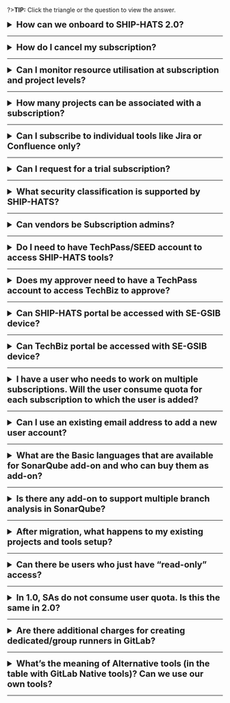 ?>**TIP:** Click the triangle or the question to view the answer.

<details>
 <summary style="font-size:20px"><b> How can we onboard to SHIP-HATS 2.0? </b></summary><br>  

You can [subscribe to SHIP-HATS via the TechBiz portal](onboard-to-ship-hats) after GA in January 2023.

 </details>

---

<details>
 <summary style="font-size:20px"><b> How do I cancel my subscription? </b></summary><br>  

Subscription Administrator can [raise a service request](https://jira.ship.gov.sg/servicedesk/customer/portal/11) to cancel subscription with one month notice as per the service sheet. 
</details>

---

<details>
 <summary style="font-size:20px"><b> Can I monitor resource utilisation at subscription and project levels? </b></summary><br>  

Yes, as a Subscription Administrator or a Project Administrator, you can monitor resource utilisation from your SHIP-HATS account.


- Subscription Administrators can monitor Plan Details, Named Users, Projects at the subscription level.  
- Project Administrators can monitor Named Users at the associated project level.
- For GitLab, you can view [GitLab dashboards](dashboards). 
</details>

---

<details>
 <summary style="font-size:20px"><b>How many projects can be associated with a subscription?  </b></summary><br>  

Refer to the [Subscription plan](#subscription-plans) details. 

 </details>

---

<details>
 <summary style="font-size:20px"><b> Can I subscribe to individual tools like Jira or Confluence only? </b></summary><br>  

You can subscribe for [Base plan](#base-plan) and opt for [add-ons](#add-ons) as per your requirement.
</details>

---

<details>
 <summary style="font-size:20px"><b>  Can I request for a trial subscription?</b></summary><br>  

Yes. [Raise a service request](https://jira.ship.gov.sg/servicedesk/customer/portal/11) with your requirement. 
</details>

---

<details>
 <summary style="font-size:20px"><b>What security classification is supported by SHIP-HATS?  </b></summary><br>  

SHIP-HATS supports applications and content that are **Confidential Cloud Eligible (CCE)** and below.
</details>

---

<details>
 <summary style="font-size:20px"><b>  Can vendors be Subscription admins?</b></summary><br>  

No. Subscription admins must be public officers. 
</details>

---

<details>
 <summary style="font-size:20px"><b> Do I need to have TechPass/SEED account to access SHIP-HATS tools? </b></summary><br>  

Yes, users need to have a [TechPass](https://docs.developer.tech.gov.sg/docs/techpass-user-guide/) and/or [SEED](https://docs.developer.tech.gov.sg/docs/security-suite-for-engineering-endpoint-devices/) account to access SHIP-HATS tools on GSIB and Internet devices respectively. 
</details>

---

<details>
 <summary style="font-size:20px"><b>  Does my approver need to have a TechPass account to access TechBiz to approve?</b></summary><br>  

They can [request for an OTP to access TechBiz portal](https://docs.developer.tech.gov.sg/docs/techbiz-documentation/log-in-to-TechBiz-portal) to approve Service Agreements. 
</details>

---

<details>
 <summary style="font-size:20px"><b> Can SHIP-HATS portal be accessed with SE-GSIB device? </b></summary><br>  

No, access to SHIP-HATS portal is currently not possible with SE-GSIB devices.
</details>

---

<details>
 <summary style="font-size:20px"><b> Can TechBiz portal be accessed with SE-GSIB device? </b></summary><br>  

No, access to TechBiz portal is currently not possible with SE-GSIB devices.
</details>

---

<details>
 <summary style="font-size:20px"><b> I have a user who needs to work on multiple subscriptions. Will the user consume quota for each subscription to which the user is added? </b></summary><br>  

Refer to [Agencies with multiple subscriptions](#agencies-with-multiple-subscriptions) section for details.
</details>

---

<details>
 <summary style="font-size:20px"><b> Can I use an existing email address to add a new user account? </b></summary><br>  

No. Each user account requires a unique email address. For each new user account, you must use a new email address.
</details>

---

<details>
 <summary style="font-size:20px"><b>What are the Basic languages that are available for SonarQube add-on and who can buy them as add-on?  </b></summary><br>  

For supported language, refer to [Tooling Strategy documentation](ship-hats-tools). You can [purchase add-ons](#add-ons) as per your requirement.
</details>

---

<details>
 <summary style="font-size:20px"><b>  Is there any add-on to support multiple branch analysis in SonarQube?</b></summary><br>  

Yes. You can add additional programming languages which extend your SonarQube Community edition capabilities to support the [Developer edition](https://www.sonarqube.org/developer-edition/) features and this includes multiple branch analysis. For more information on the languages supported, please refer to [languages supported by SonarQube](https://docs.sonarqube.org/latest/analysis/languages/overview/).
</details>

---

<details>
 <summary style="font-size:20px"><b>After migration, what happens to my existing projects and tools setup?  </b></summary><br>  

After your new subscription is approved and created via TechBiz, your projects and tools will be mapped to your new subscription.

Migration activity does not include migrating your pipelines. 

 </details>

---

<details>
 <summary style="font-size:20px"><b> Can there be users who just have “read-only” access? </b></summary><br>  

You can allocate a guest account. However, it utilizes one user license as the user has access to artefacts. 

</details>

---

<details>
 <summary style="font-size:20px"><b> In 1.0, SAs do not consume user quota. Is this the same in 2.0?</b></summary><br>  

In SHIP-HATS 2.0., SAs do **not** have automatic free seats to all the services. They have to be added as a user, and will occupy a paid seat.

 </details>

---

<details>
 <summary style="font-size:20px"><b>  Are there additional charges for creating dedicated/group runners in GitLab?</b></summary><br>  

No.
</details>

---

<details>
  <summary style="font-size:20px"><b>What’s the meaning of Alternative tools (in the table with GitLab Native tools)? Can we use our own tools?</b></summary><br>

Alternative tools are tools from SHIP-HATS 1.0, where VPC endpoints are configured to take care of the connectivity for the tools and Gitlab. For tools that are not in the alternative tools list, agencies will need to setup the connectivity for their tools with GitLab.

</details>

---

